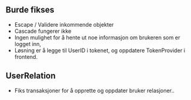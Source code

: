 ## Burde fikses

- Escape / Validere inkommende objekter
- Cascade fungerer ikke
- Ingen mulighet for å hente ut noe informasjon om brukeren som er logget inn,
- Løsning er å legge til UserID i tokenet, og oppdatere TokenProvider i frontend.

## UserRelation

- Fiks transaksjoner for å opprette og oppdater bruker relasjoner..
